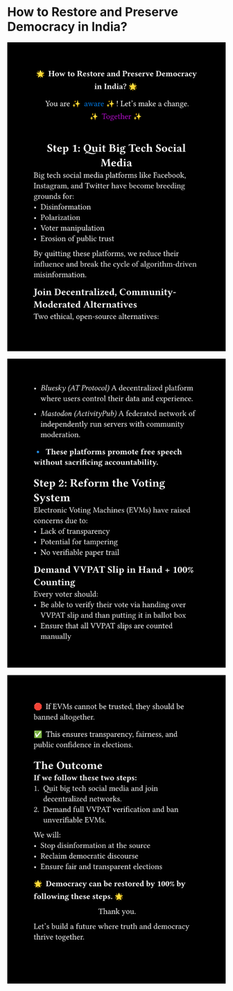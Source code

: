 # How to Restore and Preserve Democracy in India?

![Slide 1](democracy_restore1.svg)

![Slide 2](democracy_restore2.svg)

![Slide 3](democracy_restore3.svg)
